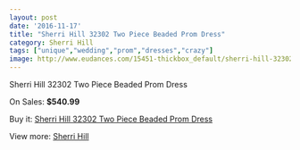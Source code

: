 ```yaml
---
layout: post
date: '2016-11-17'
title: "Sherri Hill 32302 Two Piece Beaded Prom Dress"
category: Sherri Hill
tags: ["unique","wedding","prom","dresses","crazy"]
image: http://www.eudances.com/15451-thickbox_default/sherri-hill-32302-two-piece-beaded-prom-dress.jpg
---
```

Sherri Hill 32302 Two Piece Beaded Prom Dress

On Sales: **$540.99**
<a href="https://www.eudances.com/en/sherri-hill/4569-sherri-hill-32302-two-piece-beaded-prom-dress.html"><amp-img layout="responsive" width="600" height="600" src="//www.eudances.com/15451-thickbox_default/sherri-hill-32302-two-piece-beaded-prom-dress.jpg" alt="Sherri Hill 32302 Two Piece Beaded Prom Dress 0" /></a>
<a href="https://www.eudances.com/en/sherri-hill/4569-sherri-hill-32302-two-piece-beaded-prom-dress.html"><amp-img layout="responsive" width="600" height="600" src="//www.eudances.com/15452-thickbox_default/sherri-hill-32302-two-piece-beaded-prom-dress.jpg" alt="Sherri Hill 32302 Two Piece Beaded Prom Dress 1" /></a>
<a href="https://www.eudances.com/en/sherri-hill/4569-sherri-hill-32302-two-piece-beaded-prom-dress.html"><amp-img layout="responsive" width="600" height="600" src="//www.eudances.com/15453-thickbox_default/sherri-hill-32302-two-piece-beaded-prom-dress.jpg" alt="Sherri Hill 32302 Two Piece Beaded Prom Dress 2" /></a>
<a href="https://www.eudances.com/en/sherri-hill/4569-sherri-hill-32302-two-piece-beaded-prom-dress.html"><amp-img layout="responsive" width="600" height="600" src="//www.eudances.com/15454-thickbox_default/sherri-hill-32302-two-piece-beaded-prom-dress.jpg" alt="Sherri Hill 32302 Two Piece Beaded Prom Dress 3" /></a>
<a href="https://www.eudances.com/en/sherri-hill/4569-sherri-hill-32302-two-piece-beaded-prom-dress.html"><amp-img layout="responsive" width="600" height="600" src="//www.eudances.com/15455-thickbox_default/sherri-hill-32302-two-piece-beaded-prom-dress.jpg" alt="Sherri Hill 32302 Two Piece Beaded Prom Dress 4" /></a>

Buy it: [Sherri Hill 32302 Two Piece Beaded Prom Dress](https://www.eudances.com/en/sherri-hill/4569-sherri-hill-32302-two-piece-beaded-prom-dress.html "Sherri Hill 32302 Two Piece Beaded Prom Dress")

View more: [Sherri Hill](https://www.eudances.com/en/80-Sherri-Hill "Sherri Hill")